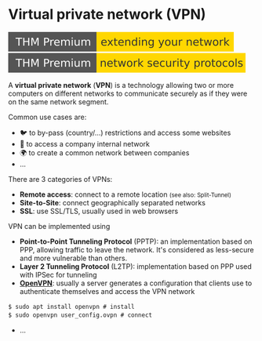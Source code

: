 # Virtual private network (VPN)

[![extendingyournetwork](../../../../cybersecurity/_badges/thmp/extendingyournetwork.svg)](https://tryhackme.com/room/extendingyournetwork)
[![networksecurityprotocols](../../../../cybersecurity/_badges/thmp/networksecurityprotocols.svg)](https://tryhackme.com/room/networksecurityprotocols)

<div class="row row-cols-md-2"><div>

A **virtual private network** (**VPN**) is a technology allowing two or more computers on different networks to communicate securely as if they were on the same network segment.

Common use cases are:

* 🐦 to by-pass (country/...) restrictions and access some websites
* 🎠 to access a company internal network
* 🌍 to create a common network between companies
* ...

There are 3 categories of VPNs:

* **Remote access**: connect to a remote location <small>(see also: Split-Tunnel)</small>
* **Site-to-Site**: connect geographically separated networks
* **SSL**: use SSL/TLS, usually used in web browsers
</div><div>

VPN can be implemented using

* **Point-to-Point Tunneling Protocol** (PPTP): an implementation based on PPP, allowing traffic to leave the network. It's considered as less-secure and more vulnerable than others.
* **Layer 2 Tunneling Protocol** (L2TP): implementation based on PPP used with IPSec for tunneling
* [**OpenVPN**](https://openvpn.net/): usually a server generates a configuration that clients use to authenticate themselves and access the VPN network

```ps
$ sudo apt install openvpn # install
$ sudo openvpn user_config.ovpn # connect 
```

* ...
</div></div>